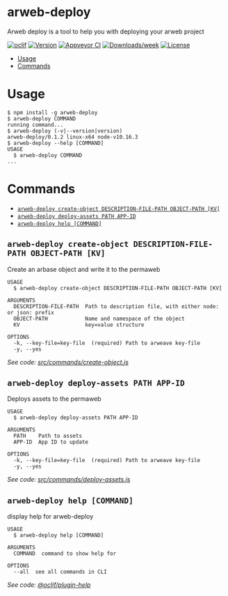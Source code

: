 arweb-deploy
============

Arweb deploy is a tool to help you with deploying your arweb project

[![oclif](https://img.shields.io/badge/cli-oclif-brightgreen.svg)](https://oclif.io)
[![Version](https://img.shields.io/npm/v/arweb-deploy.svg)](https://npmjs.org/package/arweb-deploy)
[![Appveyor CI](https://ci.appveyor.com/api/projects/status/github/ArwebTeam/arweb-deploy?branch=master&svg=true)](https://ci.appveyor.com/project/ArwebTeam/arweb-deploy/branch/master)
[![Downloads/week](https://img.shields.io/npm/dw/arweb-deploy.svg)](https://npmjs.org/package/arweb-deploy)
[![License](https://img.shields.io/npm/l/arweb-deploy.svg)](https://github.com/ArwebTeam/arweb-deploy/blob/master/package.json)

<!-- toc -->
* [Usage](#usage)
* [Commands](#commands)
<!-- tocstop -->
# Usage
<!-- usage -->
```sh-session
$ npm install -g arweb-deploy
$ arweb-deploy COMMAND
running command...
$ arweb-deploy (-v|--version|version)
arweb-deploy/0.1.2 linux-x64 node-v10.16.3
$ arweb-deploy --help [COMMAND]
USAGE
  $ arweb-deploy COMMAND
...
```
<!-- usagestop -->
# Commands
<!-- commands -->
* [`arweb-deploy create-object DESCRIPTION-FILE-PATH OBJECT-PATH [KV]`](#arweb-deploy-create-object-description-file-path-object-path-kv)
* [`arweb-deploy deploy-assets PATH APP-ID`](#arweb-deploy-deploy-assets-path-app-id)
* [`arweb-deploy help [COMMAND]`](#arweb-deploy-help-command)

## `arweb-deploy create-object DESCRIPTION-FILE-PATH OBJECT-PATH [KV]`

Create an arbase object and write it to the permaweb

```
USAGE
  $ arweb-deploy create-object DESCRIPTION-FILE-PATH OBJECT-PATH [KV]

ARGUMENTS
  DESCRIPTION-FILE-PATH  Path to description file, with either node: or json: prefix
  OBJECT-PATH            Name and namespace of the object
  KV                     key=value structure

OPTIONS
  -k, --key-file=key-file  (required) Path to arweave key-file
  -y, --yes
```

_See code: [src/commands/create-object.js](https://github.com/ArwebTeam/arweb-deploy/blob/v0.1.2/src/commands/create-object.js)_

## `arweb-deploy deploy-assets PATH APP-ID`

Deploys assets to the permaweb

```
USAGE
  $ arweb-deploy deploy-assets PATH APP-ID

ARGUMENTS
  PATH    Path to assets
  APP-ID  App ID to update

OPTIONS
  -k, --key-file=key-file  (required) Path to arweave key-file
  -y, --yes
```

_See code: [src/commands/deploy-assets.js](https://github.com/ArwebTeam/arweb-deploy/blob/v0.1.2/src/commands/deploy-assets.js)_

## `arweb-deploy help [COMMAND]`

display help for arweb-deploy

```
USAGE
  $ arweb-deploy help [COMMAND]

ARGUMENTS
  COMMAND  command to show help for

OPTIONS
  --all  see all commands in CLI
```

_See code: [@oclif/plugin-help](https://github.com/oclif/plugin-help/blob/v2.2.1/src/commands/help.ts)_
<!-- commandsstop -->
